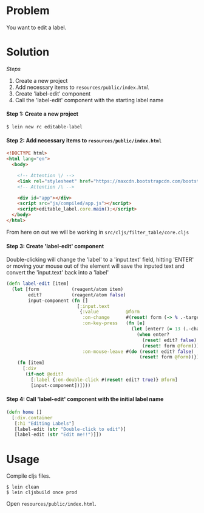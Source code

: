 # Problem

You want to edit a label.

# Solution

*Steps*

1. Create a new project
2. Add necessary items to `resources/public/index.html`
3. Create 'label-edit' component
4. Call the 'label-edit' component with the starting label name

#### Step 1: Create a new project

```
$ lein new rc editable-label
```

#### Step 2: Add necessary items to `resources/public/index.html`

```html
<!DOCTYPE html>
<html lang="en">
  <body>

    <!-- Attention \/ -->
    <link rel="stylesheet" href="https://maxcdn.bootstrapcdn.com/bootstrap/4.0.0-alpha.6/css/bootstrap.min.css" integrity="sha384-rwoIResjU2yc3z8GV/NPeZWAv56rSmLldC3R/AZzGRnGxQQKnKkoFVhFQhNUwEyJ" crossorigin="anonymous">
    <!-- Attention /\ -->

    <div id="app"></div>
    <script src="js/compiled/app.js"></script>
    <script>editable_label.core.main();</script>
  </body>
</html>
```

From here on out we will be working in `src/cljs/filter_table/core.cljs`

#### Step 3: Create 'label-edit' component

Double-clicking will change the 'label' to a 'input.text' field, hitting 'ENTER'
or moving your mouse out of the element will save the inputed text and convert
the 'input.text' back into a 'label'

```clojure
(defn label-edit [item]
  (let [form            (reagent/atom item)
        edit?           (reagent/atom false)
        input-component (fn []
                          [:input.text
                           {:value          @form
                            :on-change      #(reset! form (-> % .-target .-value))
                            :on-key-press   (fn [e]
                                              (let [enter? (= 13 (.-charCode e))]
                                                (when enter?
                                                  (reset! edit? false)
                                                  (reset! form @form))))
                            :on-mouse-leave #(do (reset! edit? false)
                                                 (reset! form @form))}])]
    (fn [item]
      [:div
       (if-not @edit?
         [:label {:on-double-click #(reset! edit? true)} @form]
         [input-component])])))
```
#### Step 4: Call 'label-edit' component with the initial label name

```clojure
(defn home []
  [:div.container
   [:h1 "Editing Labels"]
   [label-edit (str "Double-click to edit")]
   [label-edit (str "Edit me!!")]])
```

# Usage

Compile cljs files.

```
$ lein clean
$ lein cljsbuild once prod
```

Open `resources/public/index.html`.
